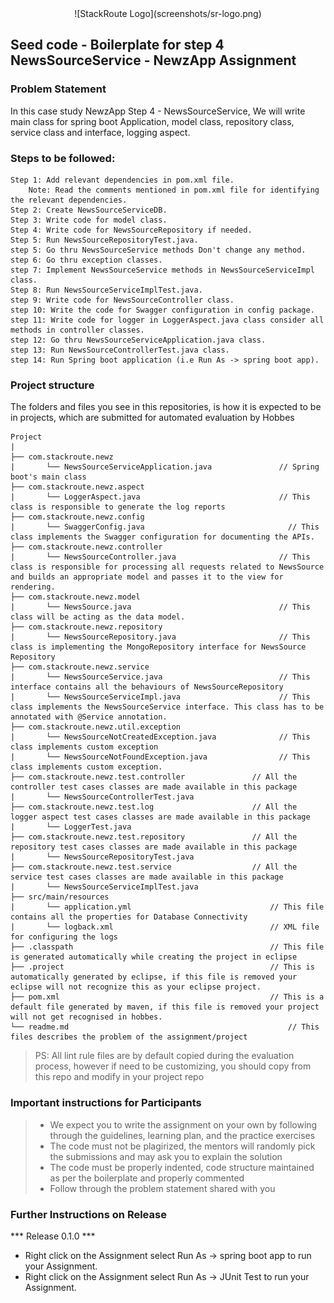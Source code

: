 <div align="center">
 ![StackRoute Logo](screenshots/sr-logo.png)
</div>

## Seed code - Boilerplate for step 4 NewsSourceService - NewzApp Assignment

### Problem Statement

In this case study NewzApp Step 4 - NewsSourceService, We will write main class for spring boot Application, model class, repository class, service class and interface, logging aspect.

### Steps to be followed:

    Step 1: Add relevant dependencies in pom.xml file. 
        Note: Read the comments mentioned in pom.xml file for identifying the relevant dependencies.
    Step 2: Create NewsSourceServiceDB.
    Step 3: Write code for model class.
    Step 4: Write code for NewsSourceRepository if needed.
    Step 5: Run NewsSourceRepositoryTest.java. 
    step 5: Go thru NewsSourceService methods Don't change any method.
    step 6: Go thru exception classes.
    step 7: Implement NewsSourceService methods in NewsSourceServiceImpl class.
    Step 8: Run NewsSourceServiceImplTest.java.
    step 9: Write code for NewsSourceController class.
    step 10: Write the code for Swagger configuration in config package.
    step 11: Write code for logger in LoggerAspect.java class consider all methods in controller classes.
    step 12: Go thru NewsSourceServiceApplication.java class.
    step 13: Run NewsSourceControllerTest.java class.
    step 14: Run Spring boot application (i.e Run As -> spring boot app).


### Project structure

The folders and files you see in this repositories, is how it is expected to be in projects, which are submitted for automated evaluation by Hobbes

    Project
	|
	├── com.stackroute.newz
	|	    └── NewsSourceServiceApplication.java               // Spring boot's main class
	├── com.stackroute.newz.aspect
	|	    └── LoggerAspect.java                               // This class is responsible to generate the log reports
	├── com.stackroute.newz.config             
    |       └── SwaggerConfig.java                                // This class implements the Swagger configuration for documenting the APIs.
	├── com.stackroute.newz.controller
	|		└── NewsSourceController.java                       // This class is responsible for processing all requests related to NewsSource and builds an appropriate model and passes it to the view for rendering.
	├── com.stackroute.newz.model
	|		└── NewsSource.java                                 // This class will be acting as the data model.
	├── com.stackroute.newz.repository
	|		└── NewsSourceRepository.java                       // This class is implementing the MongoRepository interface for NewsSource Repository
	├── com.stackroute.newz.service
	|		└── NewsSourceService.java                          // This interface contains all the behaviours of NewsSourceRepository
	|		└── NewsSourceServiceImpl.java                      // This class implements the NewsSourceService interface. This class has to be annotated with @Service annotation.
	├── com.stackroute.newz.util.exception
	|		└── NewsSourceNotCreatedException.java              // This class implements custom exception
	|		└── NewsSourceNotFoundException.java                // This class implements custom exception.
	├── com.stackroute.newz.test.controller               // All the controller test cases classes are made available in this package
	|		└── NewsSourceControllerTest.java
	├── com.stackroute.newz.test.log                      // All the logger aspect test cases classes are made available in this package
	|		└── LoggerTest.java
	├── com.stackroute.newz.test.repository               // All the repository test cases classes are made available in this package
	|		└── NewsSourceRepositoryTest.java
	├── com.stackroute.newz.test.service                  // All the service test cases classes are made available in this package
	|		└── NewsSourceServiceImplTest.java
	├── src/main/resources
	|		└── application.yml                               // This file contains all the properties for Database Connectivity
	|		└── logback.xml                                   // XML file for configuring the logs
	├── .classpath			                                  // This file is generated automatically while creating the project in eclipse
	├── .project			                                  // This is automatically generated by eclipse, if this file is removed your eclipse will not recognize this as your eclipse project. 
	├── pom.xml 			                                  // This is a default file generated by maven, if this file is removed your project will not get recognised in hobbes.
	└── readme.md  		                                          // This files describes the problem of the assignment/project

> PS: All lint rule files are by default copied during the evaluation process, however if need to be customizing, you should copy from this repo and modify in your project repo

### Important instructions for Participants
> - We expect you to write the assignment on your own by following through the guidelines, learning plan, and the practice exercises
> - The code must not be plagirized, the mentors will randomly pick the submissions and may ask you to explain the solution
> - The code must be properly indented, code structure maintained as per the boilerplate and properly commented
> - Follow through the problem statement shared with you

### Further Instructions on Release

*** Release 0.1.0 ***

- Right click on the Assignment select Run As -> spring boot app to run your Assignment.
- Right click on the Assignment select Run As -> JUnit Test to run your Assignment.